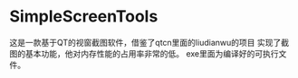 # SimpleScreenTools
这是一款基于QT的视窗截图软件，借鉴了qtcn里面的liudianwu的项目
实现了截图的基本功能，他对内存性能的占用率非常的低。
exe里面为编译好的可执行文件。
